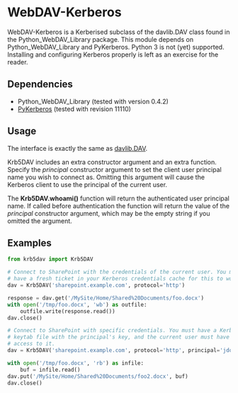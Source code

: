 # WebDAV-Kerberos #

WebDAV-Kerberos is a Kerberised subclass of the davlib.DAV class found in the
Python_WebDAV_Library package. This module depends on Python_WebDAV_Library
and PyKerberos. Python 3 is not (yet) supported. Installing and configuring
Kerberos properly is left as an exercise for the reader.


## Dependencies ##

* Python_WebDAV_Library (tested with version 0.4.2)
* [PyKerberos](https://svn.calendarserver.org/repository/calendarserver/PyKerberos/trunk/) (tested with revision 11110)



## Usage ##

The interface is exactly the same as [davlib.DAV](http://bazaar.launchpad.net/~datafinder-team/python-webdav-lib/trunk/view/head:/lib/davlib.py).

Krb5DAV includes an extra constructor argument and an extra function. Specify
the *principal* constructor argument to set the client user principal name
you wish to connect as. Omitting this argument will cause the Kerberos client
to use the principal of the current user.

The **Krb5DAV.whoami()** function will return the authenticated user principal
name. If called before authentication the function will return the value
of the *principal* constructor argument, which may be the empty string if
you omitted the argument.


## Examples ##

```python
from krb5dav import Krb5DAV

# Connect to SharePoint with the credentials of the current user. You must
# have a fresh ticket in your Kerberos credentials cache for this to work.
dav = Krb5DAV('sharepoint.example.com', protocol='http')

response = dav.get('/MySite/Home/Shared%20Documents/foo.docx')
with open('/tmp/foo.docx', 'wb') as outfile:
    outfile.write(response.read())
dav.close()

# Connect to SharePoint with specific credentials. You must have a Kerberos
# keytab file with the principal's key, and the current user must have read
# access to it.
dav = Krb5DAV('sharepoint.example.com', protocol='http', principal='jdoe@EXAMPLE.COM')

with open('/tmp/foo.docx', 'rb') as infile:
    buf = infile.read()
dav.put('/MySite/Home/Shared%20Documents/foo2.docx', buf)
dav.close()
```

